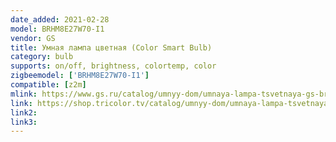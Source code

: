```yaml
---
date_added: 2021-02-28
model: BRHM8E27W70-I1
vendor: GS
title: Умная лампа цветная (Color Smart Bulb)
category: bulb
supports: on/off, brightness, colortemp, color
zigbeemodel: ['BRHM8E27W70-I1']
compatible: [z2m]
mlink: https://www.gs.ru/catalog/umnyy-dom/umnaya-lampa-tsvetnaya-gs-brhm8e27w70-i1/
link: https://shop.tricolor.tv/catalog/umnyy-dom/umnaya-lampa-tsvetnaya-gs-brhm8e27w70-i1/
link2: 
link3: 
---
```



